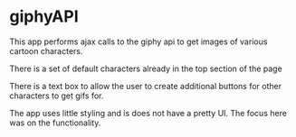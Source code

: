 # giphyAPI
This app performs ajax calls to the giphy api to get images of various cartoon characters.

There is a set of default characters already in the top section of the page

There is a text box to allow the user to create additional buttons for other characters to get gifs for. 

The app uses little styling and is does not have a pretty UI. The focus here was on the functionality.